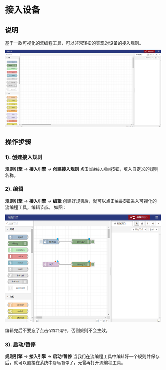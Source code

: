 # 接入设备

## 说明

基于一款可视化的流编程工具，可以非常轻松的实现对设备的接入规则。

![img](../../public/imgs/guide/ruleEngine/access_engine_01_01-ea71c7ba1fb539360b22a8c9ca7e73ec.png)

## 操作步骤

### 1). 创建接入规则

**规则引擎** -> **接入引擎** -> **创建接入规则**
点击`创建接入规则`按钮，填入自定义的规则名称。

### 2). 编辑

**规则引擎** -> **接入引擎** -> **编辑**
创建好规则后，就可以点击`编辑`按钮进入可视化的流编程工具，编辑节点。
如图：

![img.png](../../public/imgs/guide/ruleEngine/access_engine_02_02-f3ecd9a0bb90e5d8f61486b20a2751c1.png)

编辑完后不要忘了点击`保存并运行`，否则规则不会生效。

### 3). 启动/暂停

**规则引擎** -> **接入引擎** -> **启动**/**暂停**
当我们在流编程工具中编辑好一个规则并保存后，就可以直接在系统中`启动`/`暂停`了，无需再打开流编程工具。

